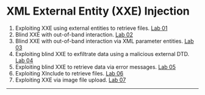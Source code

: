 # XML External Entity (XXE) Injection

1. Exploiting XXE using external entities to retrieve files. [Lab 01](./Lab%2001/README.md)
2. Blind XXE with out-of-band interaction. [Lab 02](./Lab%2002/README.md)
3. Blind XXE with out-of-band interaction via XML parameter entities. [Lab 03](./Lab%2003/README.md)
4. Exploiting blind XXE to exfiltrate data using a malicious external DTD. [Lab 04](./Lab%2004/README.md)
5. Exploiting blind XXE to retrieve data via error messages. [Lab 05](./Lab%2005/README.md)
6. Exploiting XInclude to retrieve files. [Lab 06](./Lab%2006/README.md)
7. Exploiting XXE via image file upload. [Lab 07](./Lab%2007/README.md)

---
